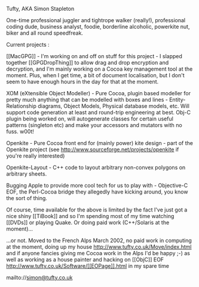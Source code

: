 Tufty, AKA Simon Stapleton


One-time professional juggler and tightrope walker (really!), professional coding dude, business analyst, foodie, borderline alcoholic, powerkite nut, biker and all round speedfreak.

Current projects : 

[[MacGPG]] - I'm working on and off on stuff for this project - I slapped together [[GPGDropThing]] to allow drag and drop encryption and decryption, and I'm mainly working on a Cocoa key management tool at the moment.  Plus, when I get time, a bit of document localisation, but I don't seem to have enough hours in the day for that at the moment.

XOM (eXtensible Object Modeller) - Pure Cocoa, plugin based modeller for pretty much anything that can be modelled with boxes and lines - Entity-Relationship diagrams, Object Models, Physical database models, etc.  Will support code generation at least and round-trip engineering at best.  Obj-C plugin being worked on, will autogenerate classes for certain useful patterns (singleton etc) and make your accessors and mutators with no fuss.  w00t!

Openkite - Pure Cocoa front end for (mainly power) kite design - part of the Openkite project (see http://www.sourceforge.net/projects/openkite if you're really interested)

Openkite-Layout - C++ code to layout arbitrary non-convex polygons on arbitrary sheets.

Bugging Apple to provide more cool tech for us to play with - Objective-C EOF, the Perl-Cocoa bridge they allegedly have kicking around, you know the sort of thing.

Of course, time available for the above is limited by the fact I've just got a nice shiny [[TiBook]] and so I'm spending most of my time watching [[DVDs]] or playing Quake.  Or doing paid work (C++/Solaris at the moment)...

...or not.  Moved to the French Alps March 2002, no paid work in computing at the moment, doing up my house http://www.tufty.co.uk/Move/index.html and if anyone fancies giving me Cocoa work in the Alps I'd be happy ;-) as well as working as a house painter and hacking on [[ObjC]] EOF http://www.tufty.co.uk/Software/[[EOPage]].html in my spare time

mailto://simon@tufty.co.uk
